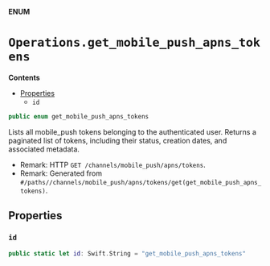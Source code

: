 **ENUM**

# `Operations.get_mobile_push_apns_tokens`

**Contents**

- [Properties](#properties)
  - `id`

```swift
public enum get_mobile_push_apns_tokens
```

Lists all mobile_push tokens belonging to the authenticated user. Returns a paginated list of tokens, including their status, creation dates, and associated metadata.

- Remark: HTTP `GET /channels/mobile_push/apns/tokens`.
- Remark: Generated from `#/paths//channels/mobile_push/apns/tokens/get(get_mobile_push_apns_tokens)`.

## Properties
### `id`

```swift
public static let id: Swift.String = "get_mobile_push_apns_tokens"
```
